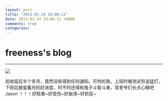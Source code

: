```yaml
---
layout: post
title: "2013-01-24 19:06:11"
date: 2013-01-24 19:06:11 +0800
comments: true
categories: 
---
```


# freeness's blog

----------

![](http://okqmqrbgo.bkt.clouddn.com/201301241906111.jpg)

>
验收延后半个多月，竟然没有得到任何通知。可怜的我，上班时被测试穷追猛打，下班后披星戴月的赶进度，时不时还得和鬼子斗智斗勇，官老爷们长点心眼吧Jason ！！！好眩晕~好受伤~好崩溃~好抓狂~